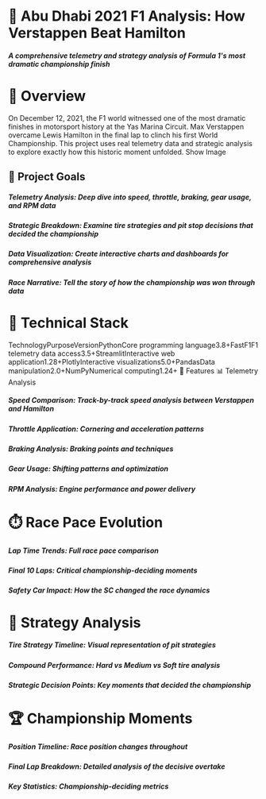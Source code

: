 # 🏁 Abu Dhabi 2021 F1 Analysis: How Verstappen Beat Hamilton

##### A comprehensive telemetry and strategy analysis of Formula 1's most dramatic championship finish

# 📖 Overview

On December 12, 2021, the F1 world witnessed one of the most dramatic finishes in motorsport history at the Yas Marina Circuit. Max Verstappen overcame Lewis Hamilton in the final lap to clinch his first World Championship. This project uses real telemetry data and strategic analysis to explore exactly how this historic moment unfolded.
Show Image

## 🎯 Project Goals

##### Telemetry Analysis: Deep dive into speed, throttle, braking, gear usage, and RPM data
##### Strategic Breakdown: Examine tire strategies and pit stop decisions that decided the championship
##### Data Visualization: Create interactive charts and dashboards for comprehensive analysis
##### Race Narrative: Tell the story of how the championship was won through data

# 🔧 Technical Stack
TechnologyPurposeVersionPythonCore programming language3.8+FastF1F1 telemetry data access3.5+StreamlitInteractive web application1.28+PlotlyInteractive visualizations5.0+PandasData manipulation2.0+NumPyNumerical computing1.24+
🚀 Features
📊 Telemetry Analysis

##### Speed Comparison: Track-by-track speed analysis between Verstappen and Hamilton
##### Throttle Application: Cornering and acceleration patterns
##### Braking Analysis: Braking points and techniques
##### Gear Usage: Shifting patterns and optimization
##### RPM Analysis: Engine performance and power delivery

# ⏱️ Race Pace Evolution

##### Lap Time Trends: Full race pace comparison
##### Final 10 Laps: Critical championship-deciding moments
##### Safety Car Impact: How the SC changed the race dynamics

# 🛞 Strategy Analysis

##### Tire Strategy Timeline: Visual representation of pit strategies
##### Compound Performance: Hard vs Medium vs Soft tire analysis
##### Strategic Decision Points: Key moments that decided the championship

# 🏆 Championship Moments

##### Position Timeline: Race position changes throughout
##### Final Lap Breakdown: Detailed analysis of the decisive overtake
##### Key Statistics: Championship-deciding metrics
